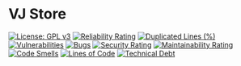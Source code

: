 # VJ Store

[![License: GPL v3](https://img.shields.io/badge/License-GPLv3-5033C3.svg)](https://www.gnu.org/licenses/gpl-3.0)
[![Reliability Rating](https://sonarcloud.io/api/project_badges/measure?project=veidzj_vj-store&metric=reliability_rating)](https://sonarcloud.io/summary/new_code?id=veidzj_vj-store)
[![Duplicated Lines (%)](https://sonarcloud.io/api/project_badges/measure?project=veidzj_vj-store&metric=duplicated_lines_density)](https://sonarcloud.io/summary/new_code?id=veidzj_vj-store)
[![Vulnerabilities](https://sonarcloud.io/api/project_badges/measure?project=veidzj_vj-store&metric=vulnerabilities)](https://sonarcloud.io/summary/new_code?id=veidzj_vj-store)
[![Bugs](https://sonarcloud.io/api/project_badges/measure?project=veidzj_vj-store&metric=bugs)](https://sonarcloud.io/summary/new_code?id=veidzj_vj-store)
[![Security Rating](https://sonarcloud.io/api/project_badges/measure?project=veidzj_vj-store&metric=security_rating)](https://sonarcloud.io/summary/new_code?id=veidzj_vj-store)
[![Maintainability Rating](https://sonarcloud.io/api/project_badges/measure?project=veidzj_vj-store&metric=sqale_rating)](https://sonarcloud.io/summary/new_code?id=veidzj_vj-store)
[![Code Smells](https://sonarcloud.io/api/project_badges/measure?project=veidzj_vj-store&metric=code_smells)](https://sonarcloud.io/summary/new_code?id=veidzj_vj-store)
[![Lines of Code](https://sonarcloud.io/api/project_badges/measure?project=veidzj_vj-store&metric=ncloc)](https://sonarcloud.io/summary/new_code?id=veidzj_vj-store)
[![Technical Debt](https://sonarcloud.io/api/project_badges/measure?project=veidzj_vj-store&metric=sqale_index)](https://sonarcloud.io/summary/new_code?id=veidzj_vj-store)
